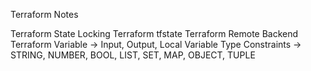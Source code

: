 Terraform Notes

Terraform State Locking
Terraform tfstate
Terraform Remote Backend
Terraform Variable -> Input, Output, Local
Variable Type Constraints -> STRING, NUMBER, BOOL, LIST, SET, MAP, OBJECT, TUPLE
